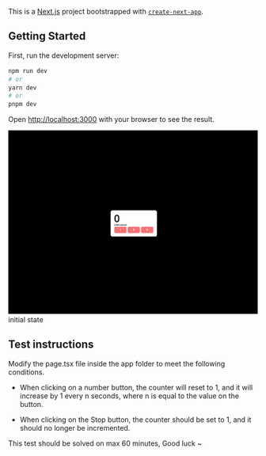 This is a [Next.js](https://nextjs.org/) project bootstrapped with [`create-next-app`](https://github.com/vercel/next.js/tree/canary/packages/create-next-app).

## Getting Started

First, run the development server:

```bash
npm run dev
# or
yarn dev
# or
pnpm dev
```

Open [http://localhost:3000](http://localhost:3000) with your browser to see the result.

![prev](./img/prev.png)
initial state

## Test instructions

Modify the page.tsx file inside the app folder to meet the following conditions.

- When clicking on a number button, the counter will reset to 1, and it will increase by 1 every n seconds, where n is equal to the value on the button.

- When clicking on the Stop button, the counter should be set to 1, and it should no longer be incremented.

This test should be solved on max 60 minutes, Good luck ~
